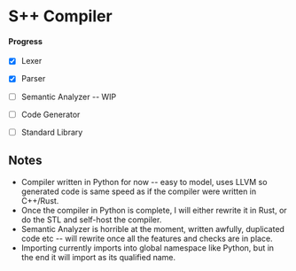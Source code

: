 # S++ Compiler

#### Progress
- [x] Lexer
- [x] Parser
- [ ] Semantic Analyzer -- WIP
- [ ] Code Generator
- [ ] Standard Library


## Notes
- Compiler written in Python for now -- easy to model, uses LLVM so generated code is same speed as if the compiler were written in C++/Rust.
- Once the compiler in Python is complete, I will either rewrite it in Rust, or do the STL and self-host the compiler.
- Semantic Analyzer is horrible at the moment, written awfully, duplicated code etc -- will rewrite once all the features and checks are in place.
- Importing currently imports into global namespace like Python, but in the end it will import as its qualified name.